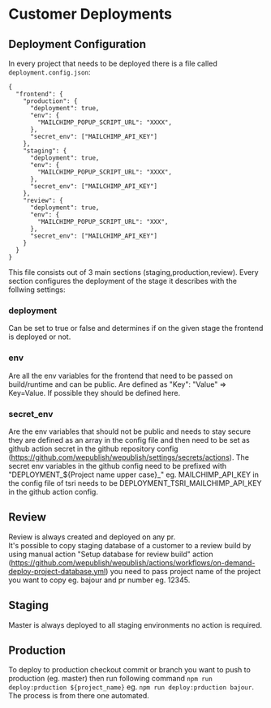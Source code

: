 # Customer Deployments

## Deployment Configuration

In every project that needs to be deployed there is a file called ``deployment.config.json``:
````
{
  "frontend": {
    "production": {
      "deployment": true,
      "env": {
        "MAILCHIMP_POPUP_SCRIPT_URL": "XXXX",
      },
      "secret_env": ["MAILCHIMP_API_KEY"]
    },
    "staging": {
      "deployment": true,
      "env": {
        "MAILCHIMP_POPUP_SCRIPT_URL": "XXXX",
      },
      "secret_env": ["MAILCHIMP_API_KEY"]
    },
    "review": {
      "deployment": true,
      "env": {
        "MAILCHIMP_POPUP_SCRIPT_URL": "XXX",
      },
      "secret_env": ["MAILCHIMP_API_KEY"]
    }
  }
}
````
This file consists out of 3 main sections (staging,production,review). Every section configures the deployment of the stage it describes with the follwing settings:

### deployment
Can be set to true or false and determines if on the given stage the frontend is deployed or not.

### env
Are all the env variables for the frontend that need to be passed on build/runtime and can be public. Are defined as "Key": "Value" => Key=Value. If possible they should be defined here.

### secret_env
Are the env variables that should not be public and needs to stay secure they are defined as an array in the config file and then need to be set as github action secret in the github repository config (https://github.com/wepublish/wepublish/settings/secrets/actions). The secret env variables in the github config need to be prefixed with "DEPLOYMENT_${Project name upper case}_" eg. MAILCHIMP_API_KEY in the config file of tsri needs to be DEPLOYMENT_TSRI_MAILCHIMP_API_KEY in the github action config.

## Review
Review is always created and deployed on any pr.  
It's possible to copy staging database of a customer to a review build by using manual action "Setup database for review build" action (https://github.com/wepublish/wepublish/actions/workflows/on-demand-deploy-project-database.yml) you need to pass project name of the project you want to copy eg. bajour and pr number eg. 12345.

## Staging
Master is always deployed to all staging environments no action is required.

## Production
To deploy to production checkout commit or branch you want to push to production (eg. master) then run following command ``npm run deploy:prduction ${project_name}`` eg. ``npm run deploy:prduction bajour``. The process is from there one automated.